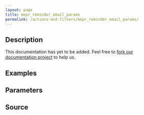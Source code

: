 ```yaml
---
layout: page
title: mepr_reminder_email_params
permalink: /actions-and-filters/mepr_reminder_email_params/
---
```


## Description

This documentation has yet to be added. Feel free to [fork our documentation project](https://github.com/caseproof/memberpress-docs) to help us.

## Examples


## Parameters


## Source


